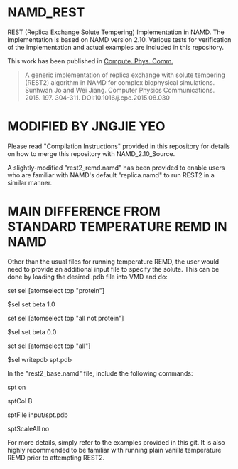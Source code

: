 # NAMD_REST

REST (Replica Exchange Solute Tempering) Implementation in NAMD. The implementation is based on NAMD version 2.10. Various tests for verification of the implementation and actual examples are included in this repository.

This work has been published in [Compute. Phys. Comm.](http://dx.doi.org/10.1016/j.cpc.2015.08.030)

> A generic implementation of replica exchange with solute tempering (REST2) algorithm in NAMD for complex biophysical simulations. Sunhwan Jo and Wei Jiang. Computer Physics Communications. 2015. 197. 304-311. DOI:10.1016/j.cpc.2015.08.030

# MODIFIED BY JNGJIE YEO #
Please read "Compilation Instructions" provided in this repository for details on how to merge this repository with NAMD_2.10_Source.

A slightly-modified "rest2_remd.namd" has been provided to enable users who are familiar with NAMD's default "replica.namd" to run REST2 in a similar manner.

# MAIN DIFFERENCE FROM STANDARD TEMPERATURE REMD IN NAMD #
Other than the usual files for running temperature REMD, the user would need to provide an additional input file to specify the solute. This can be done by loading the desired .pdb file into VMD and do:

set sel [atomselect top "protein"]

$sel set beta 1.0

set sel [atomselect top "all not protein"]

$sel set beta 0.0

set sel [atomselect top "all"]

$sel writepdb spt.pdb



In the "rest2_base.namd" file, include the following commands:

spt						on

sptCol					B

sptFile					input/spt.pdb

sptScaleAll				no

For more details, simply refer to the examples provided in this git. It is also highly recommended to be familiar with running plain vanilla temperature REMD prior to attempting REST2.

